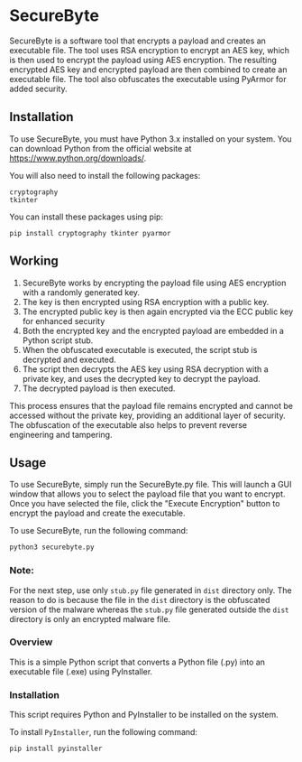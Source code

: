 # SecureByte

SecureByte is a software tool that encrypts a payload and creates an executable file. The tool uses RSA encryption to encrypt an AES key, which is then used to encrypt the payload using AES encryption. The resulting encrypted AES key and encrypted payload are then combined to create an executable file. The tool also obfuscates the executable using PyArmor for added security.


## Installation

To use SecureByte, you must have Python 3.x installed on your system. You can download Python from the official website at https://www.python.org/downloads/.

You will also need to install the following packages:

    cryptography
    tkinter

You can install these packages using pip:

```  
pip install cryptography tkinter pyarmor
```

## Working

1. SecureByte works by encrypting the payload file using AES encryption with a randomly generated key. 
2. The key is then encrypted using RSA encryption with a public key.
3. The encrypted public key is then again encrypted via the ECC public key for enhanced security 
4. Both the encrypted key and the encrypted payload are embedded in a Python script stub.
5. When the obfuscated executable is executed, the script stub is decrypted and executed. 
6. The script then decrypts the AES key using RSA decryption with a private key, and uses the decrypted key to decrypt the payload. 
7. The decrypted payload is then executed.

This process ensures that the payload file remains encrypted and cannot be accessed without the private key, providing an additional layer of security. The obfuscation of the executable also helps to prevent reverse engineering and tampering.

## Usage

To use SecureByte, simply run the SecureByte.py file. This will launch a GUI window that allows you to select the payload file that you want to encrypt. Once you have selected the file, click the "Execute Encryption" button to encrypt the payload and create the executable.

To use SecureByte, run the following command:

``` python 
python3 securebyte.py
```

### Note: 
For the next step, use only `stub.py` file generated in `dist` directory only. The reason to do is because the file in the `dist` directory is the obfuscated version of the malware whereas the `stub.py` file generated outside the `dist` directory is only an encrypted malware file.

### Overview

This is a simple Python script that converts a Python file (.py) into an executable file (.exe) using PyInstaller.

### Installation

This script requires Python and PyInstaller to be installed on the system.

To install `PyInstaller`, run the following command:

` pip install pyinstaller `

